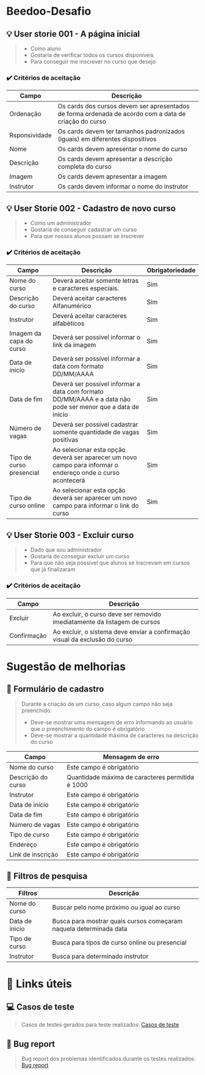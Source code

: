 # Beedoo-Desafio 
> 


## 💡 User storie 001 - A página inicial 
> * Como aluno
> * Gostaria de verificar todos os cursos disponíveis
> * Para conseguir me inscrever no curso que desejo

### ✔️ Critérios de aceitação

| Campo | Descrição |
| ----- | --------- | 
| Ordenação | Os cards dos cursos devem ser apresentados de forma ordenada de acordo com a data de criação do curso| 
| Rsponsividade | Os cards devem ter tamanhos padronizados (iguais) em diferentes dispositivos| 
| Nome | Os cards devem apresentar o nome do curso | 
| Descrição | Os cards devem apresentar a descrição completa do curso | 
| Imagem | Os cards devem apresentar a imagem | 
| Instrutor | Os cards devem informar o nome do instrutor | 



## 💡 User Storie 002 - Cadastro de novo curso
> * Como um administrador
> * Gostaria de conseguir cadastrar um curso
> * Para que nossos alunos possam se inscrever
 
### ✔️ Critérios de aceitação


| Campo | Descrição | Obrigatoriedade | 
| -----|---------| --------------- | 
| Nome do curso | Deverá aceitar somente letras e caracteres especiais. | Sim | 
| Descrição do curso | Deverá aceitar caracteres Alfanumérico | Sim | 
| Instrutor | Deverá aceitar caracteres alfabéticos | Sim |
| Imagem da capa do curso | Deverá ser possível informar o link da imagem | Sim | 
| Data de ínicio | Deverá ser possível informar a data com formato DD/MM/AAAA | Sim | 
| Data de fim | Deverá ser possível informar a data com formato DD/MM/AAAA e a data não pode ser menor que a data de início | Sim |
| Número de vagas | Deverá ser possível cadastrar somente quantidade de vagas positivas | Sim | 
| Tipo de curso presencial | Ao selecionar esta opção deverá ser aparecer um novo campo para informar o endereço onde o curso acontecerá | Sim |
| Tipo de curso online | Ao selecionar esta opção deverá ser aparecer um novo campo para informar o link do curso | Sim | 


## 💡 User Storie 003 - Excluir curso
> * Dado que sou administrador
> * Gostaria de conseguir excluir um curso
> * Para que não seja possível que alunos se inscrevam em cursos que já finalizaram

### ✔️ Critérios de aceitação
| Campo | Descrição |
| -----|---------|
| Excluir | Ao excluir, o curso deve ser removido imediatamente da listagem de cursos | 
| Confirmação | Ao excluir, o sistema deve enviar a confirmação visual da exclusão do curso | 

# Sugestão de melhorias

## 💭 Formulário de cadastro
> Durante a criação de um curso, caso algum campo não seja preenchido:
> * Deve-se mostrar uma mensagem de erro informando ao usuário que o preenchimento do campo é obrigatório
> * Deve-se mostrar a quantidade máxima de caracteres na descrição do curso


| Campo | Mensagem de erro | 
| -----|---------|
| Nome do curso | Este campo é obrigatório | 
| Descrição do curso | Quantidade máxima de caracteres permitida é 1000 | 
| Instrutor | Este campo é obrigatório | 
| Data de início | Este campo é obrigatório | 
| Data de fim | Este campo é obrigatório | 
| Número de vagas | Este campo é obrigatório | 
| Tipo de curso | Este campo é obrigatório | 
| Endereço | Este campo é obrigatório | 
| Link de inscrição | Este campo é obrigatório | 

## 💭 Filtros de pesquisa

| Filtros | Descrição | 
| -----|---------|
| Nome do curso | Buscar pelo nome próximo ou igual ao curso | 
| Data de ínicio | Busca para mostrar quais cursos começaram naquela determinada data | 
| Tipo de curso | Busca para tipos de curso online ou presencial | 
| Instrutor | Busca para determinado instrutor | 


# 🔗 Links úteis

## 💻 Casos de teste 

> Casos de testes gerados para teste realizados: [Casos de teste](https://docs.google.com/spreadsheets/d/1wqGrSI8uh6THnhateDbSDqDIkz8ls919/edit?usp=sharing&ouid=107918705939835555711&rtpof=true&sd=true)

## 🐞 Bug report
> Bug report dos problemas identificados durante os testes realizados: [Bug report](https://docs.google.com/spreadsheets/d/1GamyV-OKB7H3t9_JAPKa-e3kA4eNaOsL/edit?usp=sharing&ouid=107918705939835555711&rtpof=true&sd=true)


